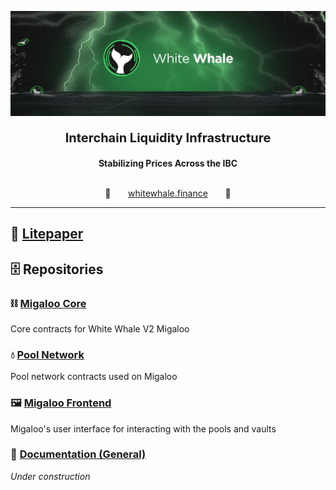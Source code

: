 <p align="center"><a href="https://whitewhale.finance" target="_blank" rel="noopener noreferrer">
<img src="https://github.com/White-Whale-Defi-Platform/.github/blob/main/assets/banner.jpeg"/></a></p>
<p align="center" style="font-size:20px"> 
    <b>Interchain Liquidity Infrastructure</b>
</p>
<p align="center"> 
     <b>Stabilizing Prices Across the IBC</b><br/><br/>
</p>

<p align="center">🐋️&nbsp;&nbsp;&nbsp;&nbsp;&nbsp;&nbsp;
    <a href="https://whitewhale.finance"><u>whitewhale.finance</u></a>
  &nbsp;&nbsp;&nbsp;&nbsp;&nbsp;&nbsp;🐋
</p>
<hr>

## 📜 [Litepaper](https://whitewhale.money/LitepaperV2.pdf)

## 🗄️ Repositories

### ⛓ [Migaloo Core](https://github.com/White-Whale-Defi-Platform/migaloo-core)
Core contracts for White Whale V2 Migaloo 

### 💧 [Pool Network](https://github.com/White-Whale-Defi-Platform/pool-network)
Pool network contracts used on Migaloo

### 🖼 [Migaloo Frontend](https://github.com/White-Whale-Defi-Platform/migaloo-frontend)
Migaloo's user interface for interacting with the pools and vaults

### 📖 [Documentation (General)]()
_Under construction_
